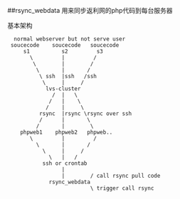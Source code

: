##rsync_webdata
用来同步返利网的php代码到每台服务器

基本架构
  
      normal webserver but not serve user                 
     soucecode    soucecode   soucecode
         s1          s2         s3
           \         |         /
            \        |        /
             \       |       /
              \ ssh  |ssh   /ssh
               \     |     /
                lvs-cluster
                  /  |   \
                 /   |    \
                /    |     \
              rsync  |rsync \rsync over ssh
              /      |       \
             /       |        \
        phpweb1    phpweb2   phpweb..              
           \         |         /
             \       |       /             
               \     |     /
                 \   |   /   
               ssh or crontab
                     |
                     |        / call rsync pull code
                 rsync_webdata
                              \ trigger call rsync